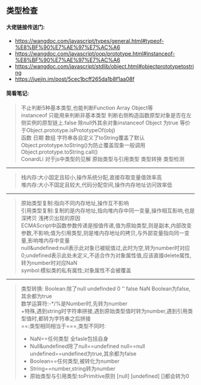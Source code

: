 ## 类型检查
#### 大佬链接传送门:
- https://wangdoc.com/javascript/types/general.html#typeof-%E8%BF%90%E7%AE%97%E7%AC%A6
- https://wangdoc.com/javascript/oop/prototype.html#instanceof-%E8%BF%90%E7%AE%97%E7%AC%A6 
- https://wangdoc.com/javascript/stdlib/object.html#objectprototypetostring 
- https://juejin.im/post/5cec1bcff265da1b8f1aa08f 
#### 简看笔记:
> 不止判断5种基本类型,也能判断Function Array Object等  
instanceof 只能用来判断非基本类型 判断右侧构造函数原型对象是否在左侧实例的原型链上.false 除null外其余对象instanceof Object 为true  等价于Object.prototype.isPrototypeOf(obj)  
函数 日期 数组 字符串各自定义了toString覆盖了默认Object.prototype.toString()为防止覆盖现象一般调用Object.prototype.toString.call()  
ConardLi 对于js中类型的见解 原始类型与引用类型 类型转换 类型检测
---
> 栈内存:大小固定且较小,操作系统分配,直接存取变量值效率高  
堆内存:大小不固定且较大,代码分配空间,操作内存地址访问效率低
---
> 原始类型复制:指向不同内存地址,操作互不影响  
引用类型复制:复制的是内存地址,指向堆内存中同一变量,操作相互影响,也是深拷贝 浅拷贝出现的原因  
ECMAScript中函数参数传递是按值传递,值为原始类型,则是副本,内部改变参数,不影响;值为引用类型,则是堆内存地址的拷贝,与外部变量指向同一变量,影响堆内存中变量  
null&undefined:null表示此对象已被赋值过,此时为空,转为number时对应0;undefined表示此处未定义,不适合作为对象属性值,应该直接delete属性,转为number时对应NaN  
symbol:模拟类的私有属性;对象属性不会被覆盖
---
> 类型转换:
Boolean:除了null undefinded 0 ‘’ false NaN Boolean为false,其余都为true  
数学运算符:-*/%是Number时,先转为number  
+特殊,遇到string时字符串拼接,遇到原始类型值时转为number,遇到引用类型值时,都转为字符串之后拼接  
==:类型相同相当于===,类型不同时:  
> - NaN==任何类型 全fasle包括自身  
> - Null&undefined除了null==undefined null==null undefined==undefined为true,其余都为false  
> - Boolean==任何类型,被转化为number  
> - String==number,string转为number  
> - 原始类型与引用类型:toPrimitive原则 [null] [undefined] []都会转为0  
